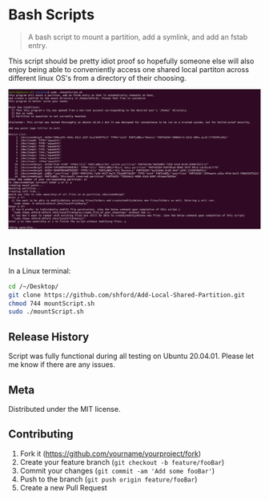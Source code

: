 # Bash Scripts
> A bash script to mount a partition, add a symlink, and add an fstab entry.

This script should be pretty idiot proof so hopefully someone else will also enjoy being able to conveniently access one shared local partiton across different linux OS's from a directory of their choosing.

![](Header.png)

## Installation

In a Linux terminal:

```sh
cd /~/Desktop/
git clone https://github.com/shford/Add-Local-Shared-Partition.git
chmod 744 mountScript.sh
sudo ./mountScript.sh
```

## Release History

Script was fully functional during all testing on Ubuntu 20.04.01. Please let me know if there are any issues.

## Meta

Distributed under the MIT license.

## Contributing

1. Fork it (<https://github.com/yourname/yourproject/fork>)
2. Create your feature branch (`git checkout -b feature/fooBar`)
3. Commit your changes (`git commit -am 'Add some fooBar'`)
4. Push to the branch (`git push origin feature/fooBar`)
5. Create a new Pull Request
